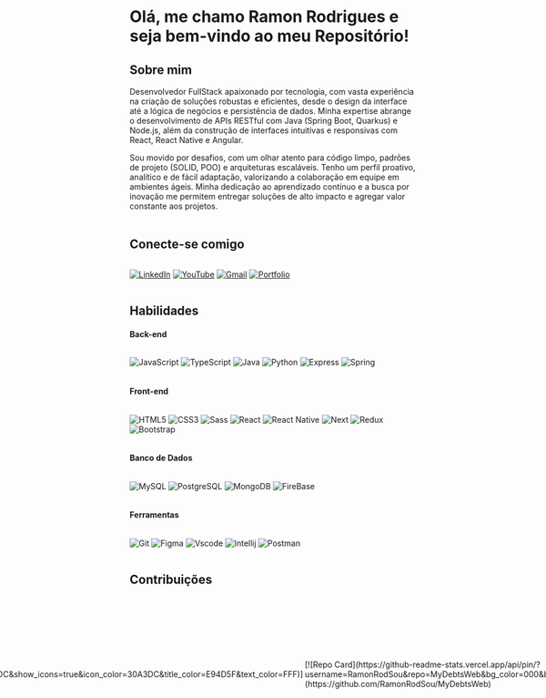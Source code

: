 
# Olá, me chamo Ramon Rodrigues e seja bem-vindo ao meu Repositório!

## Sobre mim
Desenvolvedor FullStack apaixonado por tecnologia, com vasta experiência na criação de soluções robustas e eficientes, 
desde o design da interface até a lógica de negócios e persistência de dados. Minha expertise abrange o desenvolvimento de 
APIs RESTful com Java (Spring Boot, Quarkus) e Node.js, além da construção de interfaces intuitivas e responsivas com 
React, React Native e Angular. 

Sou movido por desafios, com um olhar atento para código limpo, padrões de projeto (SOLID, POO) e arquiteturas 
escaláveis. Tenho um perfil proativo, analítico e de fácil adaptação, valorizando a colaboração em equipe em ambientes 
ágeis. Minha dedicação ao aprendizado contínuo e a busca por inovação me permitem entregar soluções de alto impacto e 
agregar valor constante aos projetos. 
</br></br>


## Conecte-se comigo

<div style="display: flex; gap: 1rem" >

 [![LinkedIn](https://img.shields.io/badge/LinkedIn-0077B5?style=for-the-badge&logo=linkedin&logoColor=white)](https://www.linkedin.com/in/ramonrodsouza/)
 [![YouTube](https://img.shields.io/badge/YouTube-FF0000?style=for-the-badge&logo=youtube&logoColor=white)](https://www.youtube.com/@RodSouDev/)
 [![Gmail](https://img.shields.io/badge/Gmail-333333?style=for-the-badge&logo=gmail&logoColor=red)](mailto:SEUGMAIL)
 [![Portfolio](https://img.shields.io/badge/Portfolio-FF5722?style=for-the-badge&logo=todoist&logoColor=white)](https://rodsoudev.com/)
</div>

## Habilidades

<div style="" >
  <h4>Back-end </h4>  
  <span style="display: flex; gap: 1rem">

  ![JavaScript](https://img.shields.io/badge/JavaScript-F7DF1E?style=for-the-badge&logo=javascript&logoColor=black)
  ![TypeScript](https://img.shields.io/badge/TypeScript-007ACC?style=for-the-badge&logo=typescript&logoColor=white)
  ![Java](https://img.shields.io/badge/java-%23ED8B00.svg?style=for-the-badge&logo=openjdk&logoColor=white)
  ![Python](https://img.shields.io/badge/python-3670A0?style=for-the-badge&logo=python&logoColor=ffdd54)
  ![Express](https://img.shields.io/badge/express.js-%23404d59.svg?style=for-the-badge&logo=express&logoColor=%2361DAFB)
  ![Spring](https://img.shields.io/badge/spring-%236DB33F.svg?style=for-the-badge&logo=spring&logoColor=white)

 </span>
 
  <h4>Front-end </h4>
  <span style="display: flex; gap: 1rem">

  ![HTML5](https://img.shields.io/badge/HTML5-E34F26?style=for-the-badge&logo=html5&logoColor=white)
  ![CSS3](https://img.shields.io/badge/CSS3-1572B6?style=for-the-badge&logo=css3&logoColor=white)
  ![Sass](https://img.shields.io/badge/Sass-000?style=for-the-badge&logo=sass)
  ![React](https://img.shields.io/badge/React-0000ff?style=for-the-badge&logo=react&logoColor=61DAFB)
  ![React Native](https://img.shields.io/badge/React_Native-00a2ff?style=for-the-badge&logo=react&logoColor=61DAFB)
  ![Next](https://img.shields.io/badge/Next-black?style=for-the-badge&logo=next.js&logoColor=white)
  ![Redux](https://img.shields.io/badge/redux-%23593d88.svg?style=for-the-badge&logo=redux&logoColor=white)
  ![Bootstrap](https://img.shields.io/badge/-boostrap-0D1117?style=for-the-badge&logo=bootstrap&labelColor=0D1117)

  </span>

  <h4>Banco de Dados</h4>
  <span style="display: flex; gap: 1rem">
  
  ![MySQL](https://img.shields.io/badge/MySQL-00aafF?style=for-the-badge&logo=mysql&logoColor=white)
  ![PostgreSQL](https://img.shields.io/badge/PostgreSQL-000?style=for-the-badge&logo=postgresql)
  ![MongoDB](https://img.shields.io/badge/MongoDB-%234ea94b.svg?style=for-the-badge&logo=mongodb&logoColor=white)
  ![FireBase](https://img.shields.io/badge/firebase-%25234ea94b.svg?style=for-the-badge&logo=firebase&logoColor=white)

  </span>

  <h4>Ferramentas</h4>
  <span style="display: flex; gap: 1rem">
  
  ![Git](https://img.shields.io/badge/GIT-E44C30?style=for-the-badge&logo=git&logoColor=white)
  ![Figma](https://img.shields.io/badge/Figma-696969?style=for-the-badge&logo=figma&logoColor=figma)
  ![Vscode](https://img.shields.io/badge/Vscode-007ACC?style=for-the-badge&logo=visual-studio-code&logoColor=white)
  ![Intellij](https://img.shields.io/badge/Intellij-007ACC?style=for-the-badge&logo=Intellij-IDEA&logoColor=white)
  ![Postman](https://img.shields.io/badge/Postman-FF6C37.svg?style=for-the-badge&logo=Postman&logoColor=white)

  </span>

</div>

## Contribuições
<div style="display: flex; flex-wrap: no; gap: .2rem; justify-content: center; align-items: center; width: 100%">
  <span style="width:30% display: flex;">
    [![Repo Card](https://github-readme-stats.vercel.app/api/pin/?username=RamonRodSou&repo=GestorChurch&bg_color=000&border_color=30A3DC&show_icons=true&icon_color=30A3DC&title_color=E94D5F&text_color=FFF)](https://github.com/RamonRodSou/GestorChurch)
  </span>
  <span style="width:30% display: flex;">
    [![Repo Card](https://github-readme-stats.vercel.app/api/pin/?username=RamonRodSou&repo=OnlyCifra&bg_color=000&border_color=30A3DC&show_icons=true&icon_color=30A3DC&title_color=E94D5F&text_color=FFF)](https://github.com/RamonRodSou/OnlyCifra)
  </span>
  <span style="width:30% display: flex;">
    [![Repo Card](https://github-readme-stats.vercel.app/api/pin/?username=RamonRodSou&repo=Cardapio&bg_color=000&border_color=30A3DC&show_icons=true&icon_color=30A3DC&title_color=E94D5F&text_color=FFF)](https://github.com/RamonRodSou/Cardapio)
  </span>
  <span style="width:30% display: flex;">
    [![Repo Card](https://github-readme-stats.vercel.app/api/pin/?username=RamonRodSou&repo=MyDebtsWeb&bg_color=000&border_color=30A3DC&show_icons=true&icon_color=30A3DC&title_color=E94D5F&text_color=FFF)](https://github.com/RamonRodSou/MyDebtsWeb)
  </span>
  <span style="width:30% display: flex;">
    [![Repo Card](https://github-readme-stats.vercel.app/api/pin/?username=RamonRodSou&repo=Agendamento&bg_color=000&border_color=30A3DC&show_icons=true&icon_color=30A3DC&title_color=E94D5F&text_color=FFF)](https://github.com/RamonRodSou/Agendamento)
  </span>
  <span style="width:30%">
    [![Repo Card](https://github-readme-stats.vercel.app/api/pin/?username=RamonRodSou&repo=InventoryManager&bg_color=000&border_color=30A3DC&show_icons=true&icon_color=30A3DC&title_color=E94D5F&text_color=FFF)](https://github.com/RamonRodSou/InventoryManager)
  </span>
  <span style="width:30%">
    [![Repo Card](https://github-readme-stats.vercel.app/api/pin/?username=RamonRodSou&repo=RodSouTec&bg_color=000&border_color=30A3DC&show_icons=true&icon_color=30A3DC&title_color=E94D5F&text_color=FFF)](https://github.com/RamonRodSou/RodSouTec)
  </span>
  <span style="width:30%">
    [![Repo Card](https://github-readme-stats.vercel.app/api/pin/?username=RamonRodSou&repo=JogoAlvo&bg_color=000&border_color=30A3DC&show_icons=true&icon_color=30A3DC&title_color=E94D5F&text_color=FFF)](https://github.com/RamonRodSou/JogoAlvo)
  </span>
  <span style="width:30%">
    [![Repo Card](https://github-readme-stats.vercel.app/api/pin/?username=RamonRodSou&repo=Countdown&bg_color=000&border_color=30A3DC&show_icons=true&icon_color=30A3DC&title_color=E94D5F&text_color=FFF)](https://github.com/RamonRodSou/Countdown)
  </span>
  <span style="width:30%">
    [![Repo Card](https://github-readme-stats.vercel.app/api/pin/?username=RamonRodSou&repo=Calculator&bg_color=000&border_color=30A3DC&show_icons=true&icon_color=30A3DC&title_color=E94D5F&text_color=FFF)](https://github.com/RamonRodSou/Calculator)
  </span>
  <span style="width:30%">
    [![Repo Card](https://github-readme-stats.vercel.app/api/pin/?username=RamonRodSou&repo=kidflix&bg_color=000&border_color=30A3DC&show_icons=true&icon_color=30A3DC&title_color=E94D5F&text_color=FFF)](https://github.com/RamonRodSou/kidflix)
  </span>
</div>
